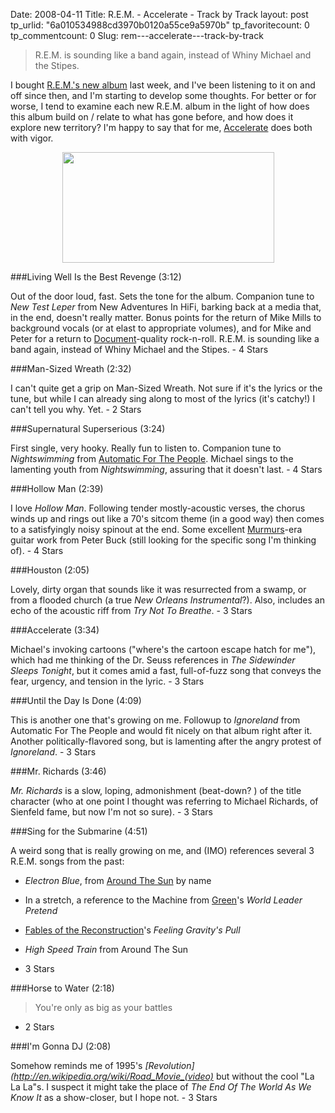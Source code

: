 Date: 2008-04-11
Title: R.E.M. - Accelerate - Track by Track
layout: post
tp_urlid: "6a010534988cd3970b0120a55ce9a5970b"
tp_favoritecount: 0
tp_commentcount: 0
Slug: rem---accelerate---track-by-track

<style>

.single .content h3 { font-family: Helvetica,Arial,sans-serif; font-weight: normal; letter-spacing:-1px; text-transform: uppercase; padding: 0; margin-top: 16px;}

.single .content blockquote { background: none; border: none; font-style: italic; margin: 4px 8px 4px 0px; }

.single .content p { margin: 8px 0 16px 0; }

</style>



>R.E.M. is sounding like a band again, instead of Whiny Michael and the Stipes.



I bought [R.E.M.'s new album](http://www.remaccelerate.com/) last week, and I've been listening to it on and off since then, and I'm starting to develop some thoughts. For better or for worse, I tend to examine each new R.E.M. album in the light of how does this album build on / relate to what has gone before, and how does it explore new territory? I'm happy to say that for me, [Accelerate](http://phobos.apple.com/WebObjects/MZStore.woa/wa/viewAlbum?id=276468200&s=143441) does both with vigor. 



<a href="http://remaccelerate.com/" style="display: block; text-align:center;"><img  alt="" class="aligncenter size-full wp-image-2708 at-xid-6a010534988cd3970b0120a55ce9ac970b " height="177" src="http://steveivy.typepad.com/.a/6a010534988cd3970b0120a55ce9ac970b-pi" title="R.E.M. - ACCELERATE" width="339" /></a>



###Living Well Is the Best Revenge (3:12)

Out of the door loud, fast. Sets the tone for the album. Companion tune to *New Test Leper* from <span class="published-work">New Adventures In HiFi</span>, barking back at a media that, in the end, doesn't really matter. Bonus points for the return of Mike Mills to background vocals (or at elast to appropriate volumes), and for Mike and Peter for a return to [Document](http://phobos.apple.com/WebObjects/MZStore.woa/wa/viewAlbum?id=548647&s=143441)-quality rock-n-roll. R.E.M. is sounding like a band again, instead of Whiny Michael and the Stipes. - 4 Stars



###Man-Sized Wreath (2:32)

I can't quite get a grip on Man-Sized Wreath. Not sure if it's the lyrics or the tune, but while I can already sing along to most of the lyrics (it's catchy!) I can't tell you why. Yet. - 2 Stars



###Supernatural Superserious (3:24)

First single, very hooky. Really fun to listen to. Companion tune to *Nightswimming* from [Automatic For The People](http://phobos.apple.com/WebObjects/MZStore.woa/wa/viewAlbum?id=31134178&s=143441). Michael sings to the lamenting youth from *Nightswimming*, assuring that it doesn't last. - 4 Stars



###Hollow Man (2:39)

I love *Hollow Man*. Following tender mostly-acoustic verses, the chorus winds up and rings out like a 70's sitcom theme (in a good way) then comes to a satisfyingly noisy spinout at the end. Some excellent [Murmurs](http://phobos.apple.com/WebObjects/MZStore.woa/wa/viewAlbum?id=352683&s=143441)-era guitar work from Peter Buck (still looking for the specific song I'm thinking of). - 4 Stars



###Houston (2:05)

Lovely, dirty organ that sounds like it was resurrected from a swamp, or from a flooded church (a true *New Orleans Instrumental*?). Also, includes an echo of the acoustic riff from *Try Not To Breathe*. - 3 Stars



###Accelerate (3:34)

Michael's invoking cartoons ("where's the cartoon escape hatch for me"), which had me thinking of the Dr. Seuss references in *The Sidewinder Sleeps Tonight*, but it comes amid a fast, full-of-fuzz song that conveys the fear, urgency, and tension in the lyric. - 3 Stars



###Until the Day Is Done (4:09)

This is another one that's growing on me. Followup to *Ignoreland* from <span class="published-work">Automatic For The People</span> and would fit nicely on that album right after it. Another politically-flavored song, but is lamenting after the angry protest of *Ignoreland*. - 3 Stars



###Mr. Richards (3:46)

*Mr. Richards* is a slow, loping, admonishment (beat-down? ) of the title character (who at one point I thought was referring to Michael Richards, of Sienfeld fame, but now I'm not so sure). - 3 Stars



###Sing for the Submarine (4:51)

A weird song that is really growing on me, and (IMO) references several 3 R.E.M. songs from the past:



* *Electron Blue*, from [Around The Sun](http://phobos.apple.com/WebObjects/MZStore.woa/wa/viewAlbum?id=25506901&s=143441) by name

* In a stretch, a reference to the Machine from [Green](http://phobos.apple.com/WebObjects/MZStore.woa/wa/viewAlbum?id=81865947&s=143441)'s *World Leader Pretend*

* [Fables of the Reconstruction](http://phobos.apple.com/WebObjects/MZStore.woa/wa/viewAlbum?id=121084972&s=143441)'s *Feeling Gravity's Pull*

* *High Speed Train* from <span class="published-work">Around The Sun</span>

 - 3 Stars



###Horse to Water (2:18)

> You're only as big as your battles



 - 2 Stars



###I'm Gonna DJ (2:08)

Somehow reminds me of 1995's *[Revolution](http://en.wikipedia.org/wiki/Road_Movie_(video)* but without the cool "La La La"s. I suspect it might take the place of *The End Of The World As We Know It* as a show-closer, but I hope not. - 3 Stars
